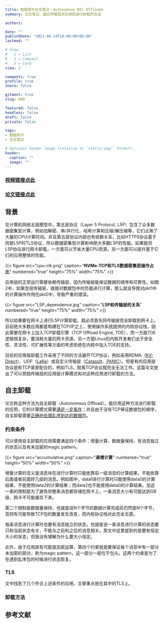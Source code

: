 ```yaml
---
title: 智能网卡论文笔记：Autonomous NIC Offloads
summary: 论文笔记，越过传输层对应用层进行卸载的方法

authors:

date: ""
publishDate: "2021-08-24T10:08:00+08:00"
lastmod: ""

# View.
#   1 = List
#   2 = Compact
#   3 = Card
view: 2

comments: true
profile: true
share: false

gitment: true
slug: ANO

featured: false
headless: false
draft: false
private: false

tags:
- 智能网卡
- 论文笔记

# Optional header image (relative to `static/img/` folder).
header:
  caption: ""
  image: ""
---
```


<!-- <center><iframe width="560" height="315" src="https://www.youtube.com/embed/NM11SZu-ABk" title="YouTube video player" frameborder="0" allow="accelerometer; autoplay; clipboard-write; encrypted-media; gyroscope; picture-in-picture" allowfullscreen></iframe></center> -->



### [视频链接点此](https://www.youtube.com/watch?v=NM11SZu-ABk&t=43s&ab_channel=BorisPismenny)

### [论文链接点此](https://dl.acm.org/doi/pdf/10.1145/3445814.3446732)

## **背景**

在计算机网络五层模型中，第五层协议（Layer 5 Protocol, L5P）包含了众多数据密集型计算，例如加解密、串/并行化、哈希计算和压缩/解压缩等，它们占用了大量的CPU计算时间。并且第五层协议内部也有依赖关系，比如HTTPS协议基于同是L5P的TLS协议，所以数据密集型计算影响绝大多数L5P的性能。如果能将L5P协议进行网卡卸载，一方面可以节省大量CPU资源，另一方面可以提升基于它们的应用整体的性能。

{{< figure src="cpu-clk.png" caption="**NVMe-TCP和TLS数据密集型操作占比**" numbered="true" height="75%" width="75%" >}}

应用层的正常运行需要依赖传输层，因为传输层能保证数据的顺序和可靠性。如图2中，如果忽视传输层，直接对数据包中的负载进行计算，那么就会导致对pkt1中的计算操作作用在pkt2中，导致严重的错误。

{{< figure src="L5P_dependence.jpg" caption="**L5P和传输层的关系**" numbered="true" height="75%" width="75%" >}}

所以如果要在网卡上进行L5P计算卸载，就必须首先将传输层完全卸载到网卡上。目前绝大多数应用都是构建在TCP/IP之上，使用操作系统提供的内核协议栈，因此需要在网卡上加入TCP卸载引擎（TCP Offload Engine, TOE），而一方面TOE逻辑很复杂，要消耗大量的网卡资源，另一方面Linux的内核开发者们出于安全性、灵活性、可扩展性等方面的考虑拒绝在内核中加入TOE的支持。

目前的应用层卸载工作采用了不同的方法避开TCP协议，例如采用RDMA（[KV-Direct](https://ring0.me/files/KV-Direct/kv-direct-paper.pdf)）、UDP（[LaKe](https://ieeexplore.ieee.org/stamp/stamp.jsp?arnumber=8641696)）或自定义传输层（[Catapult](https://ieeexplore.ieee.org/stamp/stamp.jsp?tp=&arnumber=7106407)、[PANIC](https://www.usenix.org/system/files/osdi20-lin.pdf)）。但是有的应用层协议是和TCP紧密配合的，例如TLS，脱离TCP协议就完全无法工作。这篇论文提出了可以旁路传输层的应用层计算模式和对这种应用进行卸载的方法。

## **自主卸载**

论文称这种方法为自主卸载（Autonomous Offload）。能应用这种方法进行卸载的应用，它的计算模式需要[满足一定条件](#约束条件)；并且由于没有TCP保证数据包的顺序，自主卸载需要[正确地处理乱序到达的数据包](#卸载方法)。

### **约束条件**

可以使用自主卸载的应用需要满足四个条件：增量计算、数据量保持、有消息独立的状态以及有未加密的magic pattern。

{{< figure src="accumulative.png" caption="**递增计算**" numbered="true" height="50%" width="50%" >}}

增量计算的含义是消息块在进行计算时只能依靠前一级消息的计算结果，不能依靠后面或者前面好几级的消息。例如图中，data1进行计算时只能使用data0的计算结果，不能使用data2的计算结果；而data2也不能使用data0的计算结果。加这一条的限制是为了避免将整条消息都存储在网卡上，一条消息大小有可能达到GB级，网卡不可能缓存下来。

第二个限制是数据量保持，也就是说N个字节的数据计算完成后仍然是N个字节，否则有可能导致TCP包的数量发生改变，而内核协议栈对此完全无感。

每条消息进行计算时也要有消息独立的状态，也就是说一条消息进行计算的状态要只和当前状态有关，不能与之前和之后的消息相关。原文中这里提到的是要有恒定大小的状态，但我没有理解为什么要大小恒定。

此外，由于应用层有可能是加密运算，第四个约束就是要保证每个消息中有一部分未加密的部分，称为magic pattern，这一部分一般位于包头。这两个约束是为了在遇到乱序包的时候进行状态恢复。

### **TLS**

文中找到了几个符合上述条件的应用，文章重点放在其中的TLS上。

### **卸载方法**

## **参考文献**



